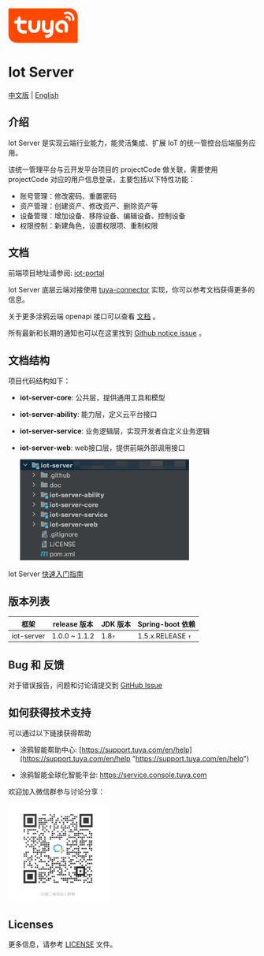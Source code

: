
<img src="doc/images/tuya_logo.png" width="28%" height="28%" />

# Iot Server

[中文版](README_zh.md) | [English](README.md)

## 介绍
Iot Server 是实现云端行业能力，能灵活集成、扩展 IoT 的统一管控台后端服务应用。

该统一管理平台与云开发平台项目的 projectCode 做关联，需要使用 projectCode 对应的用户信息登录，主要包括以下特性功能：

* 账号管理：修改密码、重置密码
* 资产管理：创建资产、修改资产、删除资产等
* 设备管理：增加设备、移除设备、编辑设备、控制设备
* 权限控制：新建角色，设置权限项、重制权限


## 文档

前端项目地址请参阅: [iot-portal](https://github.com/tuya/iot-portal)

Iot Server 底层云端对接使用 [tuya-connector](https://github.com/tuya/tuya-connector/tree/f62deb6c4738d7e80868268b29379c647798ed9c) 实现，你可以参考文档获得更多的信息。

关于更多涂鸦云端 openapi 接口可以查看 [文档](https://developer.tuya.com/cn/docs/iot/api-reference?id=Ka7qb7vhber64) 。

所有最新和长期的通知也可以在这里找到 [Github notice issue](https://github.com/tuya/iot-server/issues) 。


## 文档结构

项目代码结构如下：

* **iot-server-core**: 公共层，提供通用工具和模型
* **iot-server-ability**: 能力层，定义云平台接口
* **iot-server-service**: 业务逻辑层，实现开发者自定义业务逻辑
* **iot-server-web**: web接口层，提供前端外部调用接口


  ![config](doc/images/code-structure.png)

Iot Server [快速入门指南](doc/images/quick_start.md)

## 版本列表

| 框架 | release 版本 | JDK 版本 | Spring-boot 依赖 | 
| -------------- | ------------- |------------- |------------- |
| iot-server| 1.0.0 ~ 1.1.2 | 1.8`↑` |  1.5.x.RELEASE `↑` |

## Bug 和 反馈
对于错误报告，问题和讨论请提交到 [GitHub Issue](https://github.com/tuya/iot-server/issues)

## 如何获得技术支持

可以通过以下链接获得帮助

* 涂鸦智能帮助中心: [https://support.tuya.com/en/help](https://support.tuya.com/en/help "https://support.tuya.com/en/help")

* 涂鸦智能全球化智能平台: [https://service.console.tuya.com ](https://service.console.tuya.com  "https://service.console.tuya.com ")

欢迎加入微信群参与讨论分享：

<img src="doc/images/discussion-group.png" width="40%" height="40%" />


## Licenses

更多信息，请参考 [LICENSE](LICENSE)  文件。